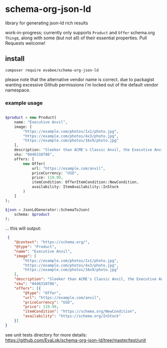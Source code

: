 # schema-org-json-ld
library for generating json-ld rich results

work-in-progress; currently only supports `Product` and `Offer` schema.org `Thing`s, along with some (but not all) of their essential properties. Pull Requests welcome! 


## install
`composer require evabee/schema-org-json-ld`

please note that the alternative vendor name is correct. due to packagist wanting excessive Github permissions i'm locked out of the default vendor namespace.

### example usage

```php

$product = new Product(
	name: "Executive Anvil",
	image: [
		"https://example.com/photos/1x1/photo.jpg",
		"https://example.com/photos/4x3/photo.jpg",
		"https://example.com/photos/16x9/photo.jpg"
	],
	description: "Sleeker than ACME's Classic Anvil, the Executive Anvil is perfect for the business traveler looking for something to drop from a height.",
	sku: "0446310786",
	offers: [
		new Offer(
			url: "https://example.com/anvil",
			priceCurrency: "USD",
			price: 119.99,
			itemCondition: OfferItemCondition::NewCondition,
			availability: ItemAvailability::InStock
		)
	]
);

$json = JsonLdGenerator::SchemaToJson(
	schema: $product
);
```

... this will output:

```json
 {
	"@context": "https://schema.org/",
	"@type": "Product",
	"name": "Executive Anvil",
	"image": [
		"https://example.com/photos/1x1/photo.jpg",
		"https://example.com/photos/4x3/photo.jpg",
		"https://example.com/photos/16x9/photo.jpg"
	],
	"description": "Sleeker than ACME's Classic Anvil, the Executive Anvil is perfect for the business traveler looking for something to drop from a height.",
	"sku": "0446310786",
	"offers": [{
		"@type": "Offer",
		"url": "https://example.com/anvil",
		"priceCurrency": "USD",
		"price": 119.99,
		"itemCondition": "https://schema.org/NewCondition",
		"availability": "https://schema.org/InStock"
	}]
}

```

see unit tests directory for more details:
https://github.com/EvaLok/schema-org-json-ld/tree/master/test/unit
